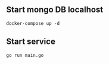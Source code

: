 ## Start mongo DB localhost
```shell
docker-compose up -d
```


## Start service

```shell
go run main.go
```